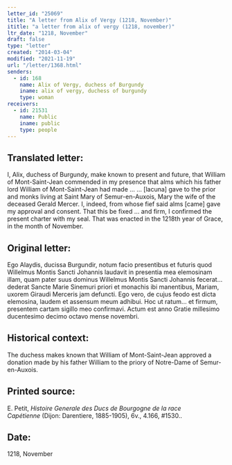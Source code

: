 ```yaml
---
letter_id: "25069"
title: "A letter from Alix of Vergy (1218, November)"
ititle: "a letter from alix of vergy (1218, november)"
ltr_date: "1218, November"
draft: false
type: "letter"
created: "2014-03-04"
modified: "2021-11-19"
url: "/letter/1368.html"
senders:
  - id: 168
    name: Alix of Vergy, duchess of Burgundy
    iname: alix of vergy, duchess of burgundy
    type: woman
receivers:
  - id: 21531
    name: Public
    iname: public
    type: people
---
```

<h2> Translated letter:</h2>I, Alix, duchess of Burgundy, make known to present and future, that William of Mont-Saint-Jean commended in my presence that alms which his father lord William of Mont-Saint-Jean had made … … [lacuna] gave to the prior and monks living at Saint Mary of Semur-en-Auxois, Mary the wife of the deceased Gerald Mercer.   I, indeed, from whose fief said alms [came] gave my approval and consent.  That this be fixed … and firm, I confirmed the present charter with my seal.  That was enacted in the 1218th  year of Grace, in the month of November.
<h2 class="mt-4"> Original letter:</h2>Ego Alaydis, ducissa Burgundir, notum facio presentibus et futuris quod Willelmus Montis Sancti Johannis laudavit in presentia mea elemosinam illam, quam pater suus dominus Willelmus Montis Sancti Johannis fecerat... dederat Sancte Marie Sinemuri priori et monachis ibi manentibus, Mariam, uxorem Giraudi Merceris jam defuncti. Ego vero, de cujus feodo est dicta elemosina, laudem et assensum meum adhibui. Hoc ut ratum... et firmum, presentem cartam sigillo meo confirmavi. Actum est anno Gratie millesimo ducentesimo decimo octavo mense novembri.
<h2 class="mt-4"> Historical context:</h2>The duchess makes known that William of Mont-Saint-Jean approved a donation made by his father William to the priory of Notre-Dame of Semur-en-Auxois.
<h2 class="mt-4"> Printed source:</h2><p>E. Petit,&nbsp;<em>Histoire Generale des Ducs de Bourgogne&nbsp;</em><i>de la race Capétienne&nbsp;</i>(Dijon: Darentiere, 1885-1905), 6v., 4.166, #1530..</p><h2 class="mt-4"> Date:</h2>1218, November